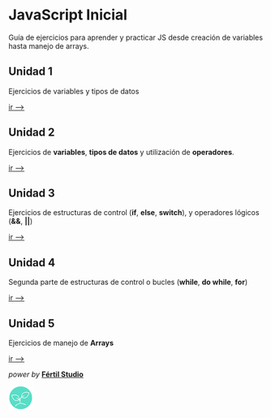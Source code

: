 # JavaScript Inicial

Guía de ejercicios para aprender y practicar JS desde creación de variables hasta manejo de arrays.

## Unidad 1

Ejercicios de variables y tipos de datos

[ir --> ](../unidad1/)

## Unidad 2

Ejercicios de **variables**, **tipos de datos** y utilización de **operadores**.

[ir --> ](unidad2/README)

## Unidad 3

Ejercicios de estructuras de control (**if**, **else**, **switch**), y operadores lógicos (**&&**, **||**)

[ir --> ](unidad3/README)

## Unidad 4

Segunda parte de estructuras de control o bucles (**while**, **do while**, **for**)

[ir --> ](unidad4/README)

## Unidad 5

Ejercicios de manejo de **Arrays**

[ir --> ](unidad5/README)

_power by_ [**Fértil Studio**](http://fertilstudio.com/)

![alt text](images/logo.png 'Logo Fértil Studio')
